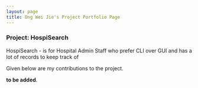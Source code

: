 ```yaml
---
layout: page
title: Ong Wei Jie's Project Portfolio Page
---
```


### Project: HospiSearch

HospiSearch - is for Hospital Admin Staff who prefer CLI over GUI and has a lot of records to keep track of

Given below are my contributions to the project.

**to be added**.

